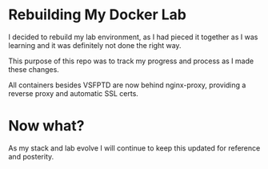 # Rebuilding My Docker Lab

I decided to rebuild my lab environment, as I had pieced it together as I was learning and it was definitely not done the right way. 

This purpose of this repo was to track my progress and process as I made these changes. 

All containers besides VSFPTD are now behind nginx-proxy, providing a reverse proxy and automatic SSL certs.

# Now what?
As my stack and lab evolve I will continue to keep this updated for reference and posterity. 